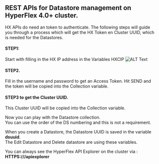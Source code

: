## REST APIs for Datastore management on HyperFlex 4.0+ cluster.
HX APIs do need an token to authenticate. The following steps will guide you through a process which will get the HX Token en Cluster UUID, which is needed for the Datastores.

#### STEP1: 
Start with filling in the HX IP address in the Variables HXCIP
![ALT Text](https://i2.wp.com/iamjoost.com/wp-content/uploads/2020/07/Postman-hxcip.png)

#### STEP2. 
Fill in the username and password to get an Access Token.
Hit SEND and the token will be copied into the Collection variable.

#### STEP3 to get the Cluster UUID.
This Cluster UUID will be copied into the Collection variable.

Now you can play with the Datastore collection.  
You can use the order of the DS numbering and this is not a requirement.

When you create a Datastore, the Datastore UUID is saved in the variable **dsuuid**.  
The Edit Datastore and Delete datastore are using these variables.

You can always see the HyperFlex API Explorer on the cluster via : **HTTPS://<HX Cluster IP Address>/apiexplorer**
  
